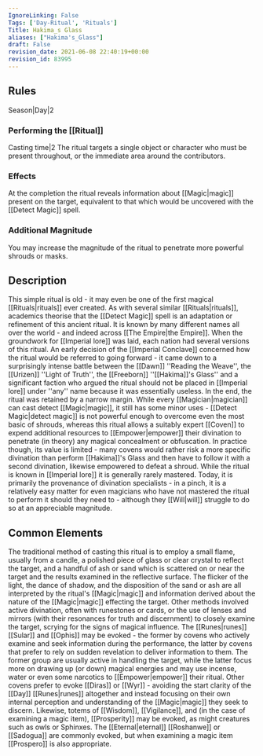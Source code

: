 ```yaml
---
IgnoreLinking: False
Tags: ['Day-Ritual', 'Rituals']
Title: Hakima_s Glass
aliases: ["Hakima's_Glass"]
draft: False
revision_date: 2021-06-08 22:40:19+00:00
revision_id: 83995
---
```


## Rules
Season|Day|2
### Performing the [[Ritual]]
Casting time|2 The ritual targets a single object or character who must be present throughout, or the immediate area around the contributors.
### Effects
At the completion the ritual reveals information about [[Magic|magic]] present on the target, equivalent to that which would be uncovered with the [[Detect Magic]] spell. 
### Additional Magnitude
You may increase the magnitude of the ritual to penetrate more powerful shrouds or masks.
## Description
This simple ritual is old - it may even be one of the first magical [[Rituals|rituals]] ever created. As with several similar [[Rituals|rituals]], academics theorise that the [[Detect Magic]] spell is an adaptation or refinement of this ancient ritual. It is known by many different names all over the world - and indeed across [[The Empire|the Empire]]. When the groundwork for [[Imperial lore]] was laid, each nation had several versions of this ritual. An early decision of the [[Imperial Conclave]] concerned how the ritual would be referred to going forward - it came down to a surprisingly intense battle between the [[Dawn]] ''Reading the Weave'', the [[Urizen]] ''Light of Truth'', the [[Freeborn]] ''[[Hakima]]'s Glass'' and a significant faction who argued the ritual should not be placed in [[Imperial lore]] under ''any'' name because it was essentially useless.
In the end, the ritual was retained by a narrow margin. While every [[Magician|magician]] can cast detect [[Magic|magic]], it still has some minor uses - [[Detect Magic|detect magic]] is not powerful enough to overcome even the most basic of shrouds, whereas this ritual allows a suitably expert [[Coven]] to expend additional resources to [[Empower|empower]] their divination to penetrate (in theory) any magical concealment or obfuscation. In practice though, its value is limited - many covens would rather risk a more specific divination than perform [[Hakima]]'s Glass and then have to follow it with a second divination, likewise empowered to defeat a shroud.
While the ritual is known in [[Imperial lore]] it is generally rarely mastered. Today, it is primarily the provenance of divination specialists - in a pinch, it is a relatively easy matter for even magicians who have not mastered the ritual to perform it should they need to - although they [[Will|will]] struggle to do so at an appreciable magnitude.
## Common Elements
The traditional method of casting this ritual is to employ a small flame, usually from a candle, a polished piece of glass or clear crystal to reflect the target, and a handful of ash or sand which is scattered on or near the target and the results examined in the reflective surface. The flicker of the light, the dance of shadow, and the disposition of the sand or ash are all interpreted by the ritual's [[Magic|magic]] and information derived about the nature of the [[Magic|magic]] effecting the target.
Other methods involved active divination, often with runestones or cards, or the use of lenses and mirrors (with their resonances for truth and discernment) to closely examine the target, scrying for the signs of magical influence.
The [[Runes|runes]] [[Sular]] and [[Ophis]] may be evoked - the former by covens who actively examine and seek information during the performance, the latter by covens that prefer to rely on sudden revelation to deliver information to them. The former group are usually active in handling the target, while the latter focus more on drawing up (or down) magical energies and may use incense, water or even some narcotics to [[Empower|empower]] their ritual. Other covens prefer to evoke [[Diras]] or [[Wyr]] - avoiding the start clarity of the [[Day]] [[Runes|runes]] altogether and instead focusing on their own internal perception and understanding of the [[Magic|magic]] they seek to discern.
Likewise, totems of [[Wisdom]], [[Vigilance]], and (in the case of examining a magic item), [[Prosperity]] may be evoked, as might creatures such as owls or Sphinxes. The [[Eternal|eternal]] [[Roshanwe]] or [[Sadogua]] are commonly evoked, but when examining a magic item [[Prospero]] is also appropriate.